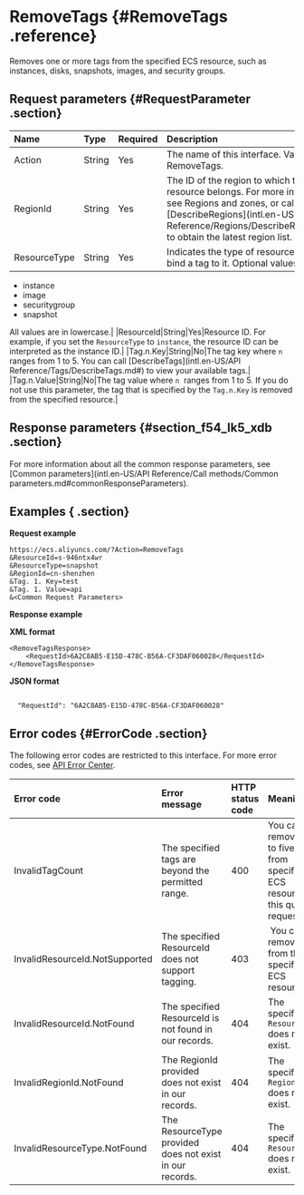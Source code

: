 # RemoveTags {#RemoveTags .reference}

Removes one or more tags from the specified ECS resource, such as instances, disks, snapshots, images, and security groups.

## Request parameters {#RequestParameter .section}

|Name|Type|Required|Description|
|:---|:---|:-------|:----------|
|Action|String|Yes|The name of this interface. Value: RemoveTags.|
|RegionId|String|Yes|The ID of the region to which the ECS resource belongs. For more information, see Regions and zones, or call [DescribeRegions](intl.en-US/API Reference/Regions/DescribeRegions.md#) to obtain the latest region list.|
|ResourceType|String|Yes|Indicates the type of resource when you bind a tag to it. Optional values:-   disk
-   instance
-   image
-   securitygroup
-   snapshot

All values are in lowercase.|
|ResourceId|String|Yes|Resource ID. For example, if you set the `ResourceType` to `instance`, the resource ID can be interpreted as the instance ID.|
|Tag.n.Key|String|No|The tag key where `n` ranges from 1 to 5. You can call [DescribeTags](intl.en-US/API Reference/Tags/DescribeTags.md#) to view your available tags.|
|Tag.n.Value|String|No|The tag value where `n`  ranges from 1 to 5. If you do not use this parameter, the tag that is specified by the `Tag.n.Key` is removed from the specified resource.|

## Response parameters {#section_f54_lk5_xdb .section}

For more information about all the common response parameters, see [Common parameters](intl.en-US/API Reference/Call methods/Common parameters.md#commonResponseParameters).

## Examples { .section}

**Request example** 

```
https://ecs.aliyuncs.com/?Action=RemoveTags
&ResourceId=s-946ntx4wr
&ResourceType=snapshot
&RegionId=cn-shenzhen
&Tag. 1. Key=test
&Tag. 1. Value=api
&<Common Request Parameters>
```

**Response example** 

**XML format**

```
<RemoveTagsResponse>
    <RequestId>6A2C8AB5-E15D-478C-B56A-CF3DAF060028</RequestId>
</RemoveTagsResponse>
```

 **JSON format** 

```

  "RequestId": "6A2C8AB5-E15D-478C-B56A-CF3DAF060028"

```

## Error codes {#ErrorCode .section}

The following error codes are restricted to this interface. For more error codes, see [API Error Center](https://error-center.alibabacloud.com/status/product/Ecs).

|Error code|Error message|HTTP status code|Meaning|
|:---------|:------------|:---------------|:------|
|InvalidTagCount|The specified tags are beyond the permitted range.|400|You can remove up to five tags from specified ECS resource in this query request.|
|InvalidResourceId.NotSupported|The specified ResourceId does not support tagging.|403| You cannot remove tags from the specified ECS resource.|
|InvalidResourceId.NotFound|The specified ResourceId is not found in our records.|404|The specified `ResourceId` does not exist.|
|InvalidRegionId.NotFound|The RegionId provided does not exist in our records.|404|The specified `RegionId` does not exist.|
|InvalidResourceType.NotFound|The ResourceType provided does not exist in our records.|404|The specified `ResourceType` does not exist.|

